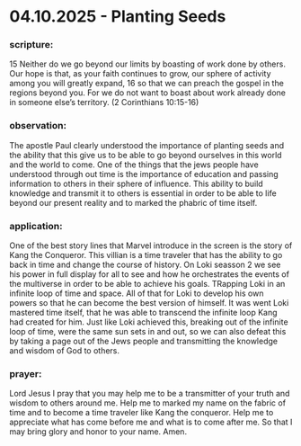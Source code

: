 # 04.10.2025 - Planting Seeds

### scripture:
15 Neither do we go beyond our limits by boasting of work done by others. Our hope is that, as your faith continues to grow, our sphere of activity among you will greatly expand, 
16 so that we can preach the gospel in the regions beyond you. For we do not want to boast about work already done in someone else’s territory.
(2 Corinthians 10:15-16)


### observation:
The apostle Paul clearly understood the importance of planting seeds and the ability that this give us to be able to go beyond ourselves in this world and the world to come.
One of the things that the jews people have understood through out time is the importance of education and passing information to others in their sphere of influence.
This ability to build knowledge and transmit it to others is essential in order to be able to life beyond our present reality and to marked the phabric of time itself.

### application:
One of the best story lines that Marvel introduce in the screen is the story of Kang the Conqueror. This villian is a time traveler that has the ability to go back in time and change the course of history.
On Loki seasson 2 we see his power in full display for all to see and how he orchestrates the events of the multiverse in order to be able to achieve his goals. TRapping Loki in an infinite loop of time and space.
All of that for Loki to develop his own powers so that he can become the best version of himself. It was went Loki mastered time itself, that he was able to transcend the infinite loop Kang had created for him.
Just like Loki achieved this, breaking out of the infinite loop of time, were the same sun sets in and out, so we can also defeat this by taking a page out of the Jews people and transmitting the knowledge and wisdom of God to others.

### prayer:
Lord Jesus I pray that you may help me to be a transmitter of your truth and wisdom to others around me. Help me to marked my name on the fabric of time and to become a time traveler like Kang the conqueror.
Help me to appreciate what has come before me and what is to come after me. So that I may bring glory and honor to your name. Amen.
